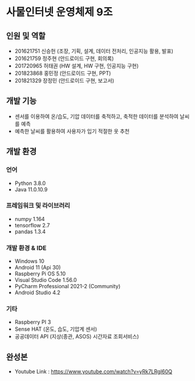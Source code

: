 # 사물인터넷 운영체제 9조

## 인원 및 역할
- 201621751 신승헌 (조장, 기획, 설계, 데이터 전처리, 인공지능 활용, 발표)
- 201621759 정주현 (안드로이드 구현, 회의록)
- 201720965 허태권 (HW 설계, HW 구현, 인공지능 구현)
- 201823868 홍민정 (안드로이드 구현, PPT)
- 201821329 장정민 (안드로이드 구현, 보고서)

## 개발 기능
- 센서를 이용하여 온/습도, 기압 데이터를 축적하고, 축적한 데이터를 분석하여 날씨를 예측
- 예측한 날씨를 활용하여 사용자가 입기 적절한 옷 추천

## 개발 환경
### 언어
- Python 3.8.0
- Java 11.0.10.9

### 프레임워크 및 라이브러리
- numpy 1.164
- tensorflow 2.7
- pandas 1.3.4

### 개발 환경 & IDE
- Windows 10
- Android 11 (Api 30)
- Raspberry Pi OS 5.10
- Visual Studio Code 1.56.0
- PyCharm Professional 2021-2 (Community)
- Android Studio 4.2


### 기타
- Raspberry PI 3
- Sense HAT (온도, 습도, 기압계 센서)
- 공공데이터 API (지상(종관, ASOS) 시간자료 조회서비스)

## 완성본
- Youtube Link : https://www.youtube.com/watch?v=yRk7LRgl60Q
